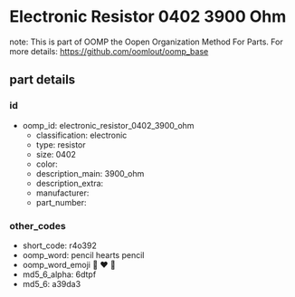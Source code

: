 # Electronic Resistor 0402 3900 Ohm  

note: This is part of OOMP the Oopen Organization Method For Parts. For more details: https://github.com/oomlout/oomp_base

##  part details





### id
* oomp_id: electronic_resistor_0402_3900_ohm
  * classification: electronic
  * type: resistor
  * size: 0402
  * color: 
  * description_main: 3900_ohm
  * description_extra: 
  * manufacturer: 
  * part_number: 

### other_codes
* short_code: r4o392
* oomp_word: pencil hearts pencil
* oomp_word_emoji :pencil: :hearts: :pencil:
* md5_6_alpha: 6dtpf
* md5_6: a39da3